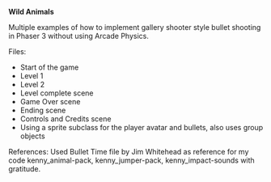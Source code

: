 **Wild Animals**

Multiple examples of how to implement gallery shooter style bullet shooting in Phaser 3
without using Arcade Physics.

Files:
* Start of the game
* Level 1
* Level 2
* Level complete scene
* Game Over scene
* Ending scene
* Controls and Credits scene
* Using a sprite subclass for the player avatar and bullets, also uses group objects

References:
Used Bullet Time file by Jim Whitehead as reference for my code
kenny_animal-pack, kenny_jumper-pack, kenny_impact-sounds with gratitude.
